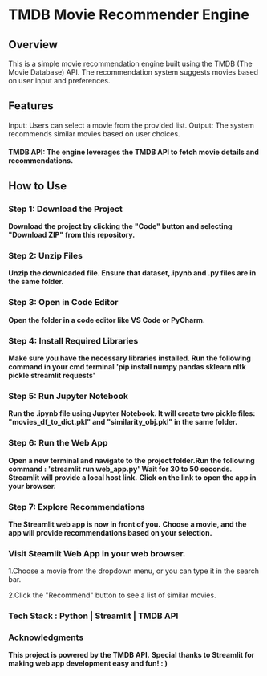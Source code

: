 # TMDB Movie Recommender Engine
## Overview
   This is a simple movie recommendation engine built using the TMDB (The Movie Database) API. 
   The recommendation system suggests movies based on user input and preferences.

## Features
  Input: Users can select a movie from the provided list.
  Output: The system recommends similar movies based on user choices.
#### TMDB API: The engine leverages the TMDB API to fetch movie details and recommendations.
## How to Use
### Step 1: Download the Project
   **Download the project by clicking the "Code" button and selecting "Download ZIP" from this repository.**
### Step 2: Unzip Files
   **Unzip the downloaded file. Ensure that dataset,.ipynb and .py files are in the same folder.**
### Step 3: Open in Code Editor
   **Open the folder in a code editor like VS Code or PyCharm.**
### Step 4: Install Required Libraries
   **Make sure you have the necessary libraries installed. Run the following command in your cmd terminal** 
   **'pip install numpy pandas sklearn nltk pickle streamlit requests'**
### Step 5: Run Jupyter Notebook
   **Run the .ipynb file using Jupyter Notebook. It will create two pickle files:**
   **"movies_df_to_dict.pkl" and "similarity_obj.pkl" in the same folder.**
### Step 6: Run the Web App
   **Open a new terminal and navigate to the project folder.Run the following command : 'streamlit run web_app.py'**
   **Wait for 30 to 50 seconds. Streamlit will provide a local host link.**
   **Click on the link to open the app in your browser.**
### Step 7: Explore Recommendations
   **The Streamlit web app is now in front of you.** 
   **Choose a movie, and the app will provide recommendations based on your selection.**


### Visit Steamlit Web App in your web browser.
   
   1.Choose a movie from the dropdown menu, or you can type it in the search bar.
   
  2.Click the "Recommend" button to see a list of similar movies.
  
### Tech Stack : Python | Streamlit | TMDB API


### Acknowledgments
**This project is powered by the TMDB API.**
**Special thanks to Streamlit for making web app development easy and fun! : )**

